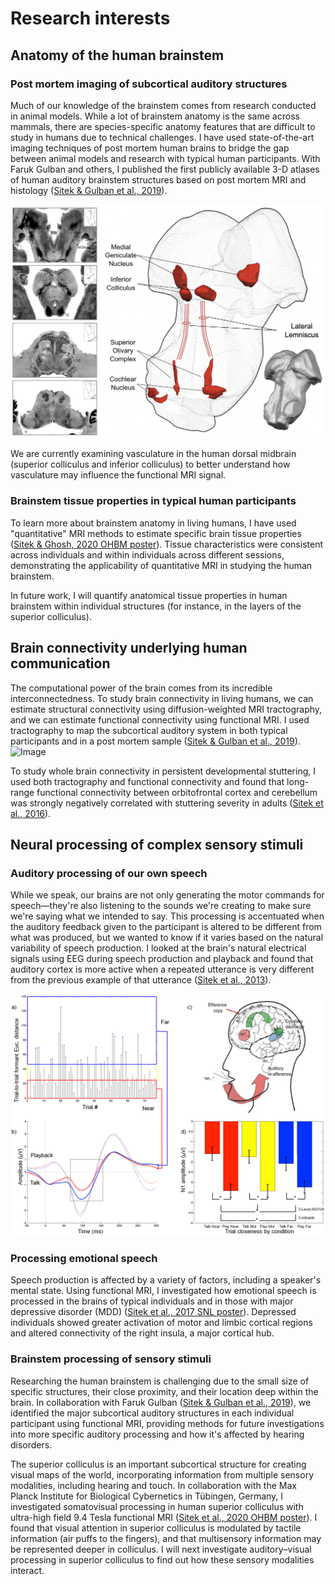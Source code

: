 # Research interests

## Anatomy of the human brainstem
### Post mortem imaging of subcortical auditory structures
Much of our knowledge of the brainstem comes from research conducted in animal models. While a lot of brainstem anatomy is the same across mammals, there are species-specific anatomy features that are difficult to study in humans due to technical challenges. I have used state-of-the-art imaging techniques of post mortem human brains to bridge the gap between animal models and research with typical human participants. With Faruk Gulban and others, I published the first publicly available 3-D atlases of human auditory brainstem structures based on post mortem MRI and histology ([Sitek & Gulban et al., 2019](https://doi.org/10.7554/eLife.48932)).

![Image](./images/Figure_1_simplified_LL.png)

We are currently examining vasculature in the human dorsal midbrain (superior colliculus and inferior colliculus) to better understand how vasculature may influence the functional MRI signal.

### Brainstem tissue properties in typical human participants
To learn more about brainstem anatomy in living humans, I have used "quantitative" MRI methods to estimate specific brain tissue properties ([Sitek & Ghosh, 2020 OHBM poster](https://twitter.com/krsitek/status/1275806156095709185?s=20)). Tissue characteristics were consistent across individuals and within individuals across different sessions, demonstrating the applicability of quantitative MRI in studying the human brainstem.

In future work, I will quantify anatomical tissue properties in human brainstem within individual structures (for instance, in the layers of the superior colliculus).

## Brain connectivity underlying human communication
The computational power of the brain comes from its incredible interconnectedness. To study brain connectivity in living humans, we can estimate structural connectivity using diffusion-weighted MRI tractography, and we can estimate functional connectivity using functional MRI. I used tractography to map the subcortical auditory system in both typical participants and in a post mortem sample ([Sitek & Gulban et al., 2019](https://doi.org/10.7554/eLife.48932)).
![Image](./images/KevinSitek_postmortem-human-brainstem_auditory-tractography.png)

To study whole brain connectivity in persistent developmental stuttering, I used both tractography and functional connectivity and found that long-range functional connectivity between orbitofrontal cortex and cerebellum was strongly negatively correlated with stuttering severity in adults ([Sitek et al., 2016](https://doi.org/10.3389/fnhum.2016.00190)).

## Neural processing of complex sensory stimuli
### Auditory processing of our own speech
While we speak, our brains are not only generating the motor commands for speech—they're also listening to the sounds we're creating to make sure we're saying what we intended to say. This processing is accentuated when the auditory feedback given to the participant is altered to be different from what was produced, but we wanted to know if it varies based on the natural variability of speech production. I looked at the brain's natural electrical signals using EEG during speech production and playback and found that auditory cortex is more active when a repeated utterance is very different from the previous example of that utterance ([Sitek et al., 2013](https://doi.org/10.1371/journal.pone.0082925)).

![Image](./images/Sitek2013_Fig1.png)

### Processing emotional speech
Speech production is affected by a variety of factors, including a speaker's mental state. Using functional MRI, I investigated how emotional speech is processed in the brains of typical individuals and in those with major depressive disorder (MDD) ([Sitek et al., 2017 SNL poster](https://doi.org/10.6084/m9.figshare.5554846.v1)). Depressed individuals showed greater activation of motor and limbic cortical regions and altered connectivity of the right insula, a major cortical hub.

### Brainstem processing of sensory stimuli
Researching the human brainstem is challenging due to the small size of specific structures, their close proximity, and their location deep within the brain. In collaboration with Faruk Gulban ([Sitek & Gulban et al., 2019](https://doi.org/10.7554/eLife.48932)), we identified the major subcortical auditory structures in each individual participant using functional MRI, providing methods for future investigations into more specific auditory processing and how it's affected by hearing disorders.

The superior colliculus is an important subcortical structure for creating visual maps of the world, incorporating information from multiple sensory modalities, including hearing and touch. In collaboration with the Max Planck Institute for Biological Cybernetics in Tübingen, Germany, I investigated somatovisual processing in human superior colliculus with ultra-high field 9.4 Tesla functional MRI ([Sitek et al., 2020 OHBM poster](https://twitter.com/krsitek/status/1275804583944732674?s=20)). I found that visual attention in superior colliculus is modulated by tactile information (air puffs to the fingers), and that multisensory information may be represented deeper in colliculus. I will next investigate auditory–visual processing in superior colliculus to find out how these sensory modalities interact.
